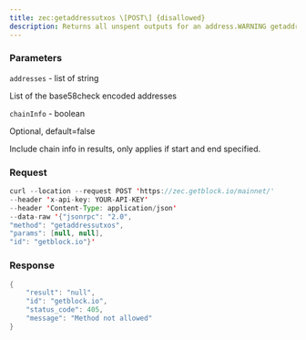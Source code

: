 ```yaml
---
title: zec:getaddressutxos \[POST\] {disallowed}
description: Returns all unspent outputs for an address.WARNING getaddressutxos is disabled.
---
```


### Parameters


`addresses` - list of string

List of the base58check encoded addresses

`chainInfo` - boolean

Optional, default=false

Include chain info in results, only applies if start and end specified.

### Request

``` java
curl --location --request POST 'https://zec.getblock.io/mainnet/' 
--header 'x-api-key: YOUR-API-KEY' 
--header 'Content-Type: application/json' 
--data-raw '{"jsonrpc": "2.0",
"method": "getaddressutxos",
"params": [null, null],
"id": "getblock.io"}'
```

###  Response

``` java
{
    "result": "null",
    "id": "getblock.io",
    "status_code": 405,
    "message": "Method not allowed"
}
```

